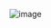 ![image](https://github.com/jamesgree9n/jamesgree9n/assets/149132958/98d0eb99-100b-4f1c-b2a0-76d10e16a75d)
